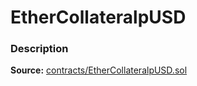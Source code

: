 # EtherCollateralpUSD

### Description <a id="description"></a>

**Source:** [contracts/EtherCollateralpUSD.sol](https://github.com/perifinance/peri-finance/blob/master/contracts/EtherCollateralpUSD.sol)

